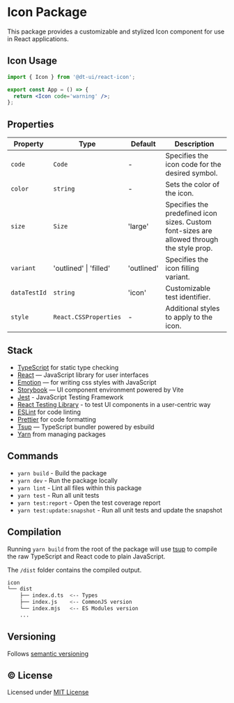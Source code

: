 # Icon Package

This package provides a customizable and stylized Icon component for use in React applications.

## Icon Usage

```jsx
import { Icon } from '@dt-ui/react-icon';

export const App = () => {
  return <Icon code='warning' />;
};
```

## Properties

| Property     | Type                   | Default    | Description                                                                                |
| ------------ | ---------------------- | ---------- | ------------------------------------------------------------------------------------------ |
| `code`       | `Code`                 | -          | Specifies the icon code for the desired symbol.                                            |
| `color`      | `string`               | -          | Sets the color of the icon.                                                                |
| `size`       | `Size`                 | 'large'    | Specifies the predefined icon sizes. Custom font-sizes are allowed through the style prop. |
| `variant`    | 'outlined' \| 'filled' | 'outlined' | Specifies the icon filling variant.                                                        |
| `dataTestId` | `string`               | 'icon'     | Customizable test identifier.                                                              |
| `style`      | `React.CSSProperties`  | -          | Additional styles to apply to the icon.                                                    |

## Stack

- [TypeScript](https://www.typescriptlang.org/) for static type checking
- [React](https://reactjs.org/) — JavaScript library for user interfaces
- [Emotion](https://emotion.sh/docs/introduction) — for writing css styles with JavaScript
- [Storybook](https://storybook.js.org/) — UI component environment powered by Vite
- [Jest](https://jestjs.io/) - JavaScript Testing Framework
- [React Testing Library](https://testing-library.com/) - to test UI components in a user-centric way
- [ESLint](https://eslint.org/) for code linting
- [Prettier](https://prettier.io) for code formatting
- [Tsup](https://github.com/egoist/tsup) — TypeScript bundler powered by esbuild
- [Yarn](https://yarnpkg.com/) from managing packages

## Commands

- `yarn build` - Build the package
- `yarn dev` - Run the package locally
- `yarn lint` - Lint all files within this package
- `yarn test` - Run all unit tests
- `yarn test:report` - Open the test coverage report
- `yarn test:update:snapshot` - Run all unit tests and update the snapshot

## Compilation

Running `yarn build` from the root of the package will use [tsup](https://tsup.egoist.dev/) to compile the raw TypeScript and React code to plain JavaScript.

The `/dist` folder contains the compiled output.

```bash
icon
└── dist
    ├── index.d.ts  <-- Types
    ├── index.js    <-- CommonJS version
    └── index.mjs   <-- ES Modules version
    ...
```

## Versioning

Follows [semantic versioning](https://semver.org/)

## &copy; License

Licensed under [MIT License](LICENSE.md)
